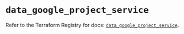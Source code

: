 # `data_google_project_service`

Refer to the Terraform Registry for docs: [`data_google_project_service`](https://registry.terraform.io/providers/hashicorp/google-beta/5.36.0/docs/data-sources/google_project_service).
